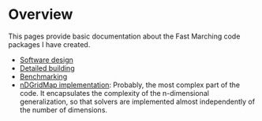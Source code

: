 # Overview

This pages provide basic documentation about the Fast Marching code packages I have created.

- [Software design](markdown/design.md)
- [Detailed building](markdown/building.md)
- [Benchmarking](markdown/benchmarking.md)
- [nDGridMap implementation](files/nDGridMap.pdf): Probably, the most complex part of the code. It encapsulates the complexity of the n-dimensional generalization, so that solvers are implemented almost independently of the number of dimensions.